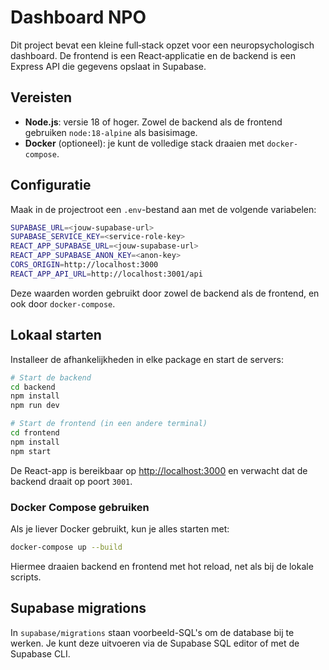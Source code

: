 # Dashboard NPO

Dit project bevat een kleine full‑stack opzet voor een neuropsychologisch dashboard. De frontend is een React‑applicatie en de backend is een Express API die gegevens opslaat in Supabase.

## Vereisten

- **Node.js**: versie 18 of hoger. Zowel de backend als de frontend gebruiken `node:18-alpine` als basisimage.
- **Docker** (optioneel): je kunt de volledige stack draaien met `docker-compose`.

## Configuratie

Maak in de projectroot een `.env`-bestand aan met de volgende variabelen:

```bash
SUPABASE_URL=<jouw-supabase-url>
SUPABASE_SERVICE_KEY=<service-role-key>
REACT_APP_SUPABASE_URL=<jouw-supabase-url>
REACT_APP_SUPABASE_ANON_KEY=<anon-key>
CORS_ORIGIN=http://localhost:3000
REACT_APP_API_URL=http://localhost:3001/api
```

Deze waarden worden gebruikt door zowel de backend als de frontend, en ook door `docker-compose`.

## Lokaal starten

Installeer de afhankelijkheden in elke package en start de servers:

```bash
# Start de backend
cd backend
npm install
npm run dev
```

```bash
# Start de frontend (in een andere terminal)
cd frontend
npm install
npm start
```

De React-app is bereikbaar op <http://localhost:3000> en verwacht dat de backend draait op poort `3001`.

### Docker Compose gebruiken

Als je liever Docker gebruikt, kun je alles starten met:

```bash
docker-compose up --build
```

Hiermee draaien backend en frontend met hot reload, net als bij de lokale scripts.

## Supabase migrations

In `supabase/migrations` staan voorbeeld-SQL's om de database bij te werken. Je kunt deze uitvoeren via de Supabase SQL editor of met de Supabase CLI.

